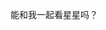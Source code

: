 <!DOCTYPE html>
<html lang="en">

<head>
    <meta charset="UTF-8">
    <title>Question</title>
</head>

<body>
    <p>能和我一起看星星吗？</p>
</body>

</html>
